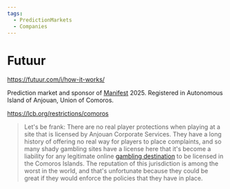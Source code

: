 ```yaml
---
tags:
  - PredictionMarkets
  - Companies
---
```

# Futuur

https://futuur.com/i/how-it-works/

Prediction market and sponsor of [Manifest](Manifold.md) 2025. Registered in Autonomous Island of Anjouan, Union of Comoros.

https://lcb.org/restrictions/comoros

>Let's be frank: There are no real player protections when playing at a site that is licensed by Anjouan Corporate Services. They have a long history of offering no real way for players to place complaints, and so many shady gambling sites have a license here that it's become a liability for any legitimate online [gambling destination](https://lcb.org/casinos/land/comoros) to be licensed in the Comoros Islands. The reputation of this jurisdiction is among the worst in the world, and that's unfortunate because they could be great if they would enforce the policies that they have in place.